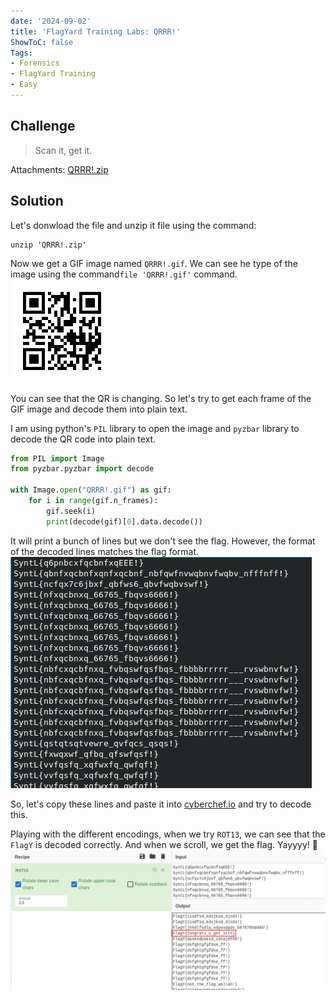 ```yaml
---
date: '2024-09-02'
title: 'FlagYard Training Labs: QRRR!'
ShowToC: false
Tags:
- Forensics
- FlagYard Training
- Easy
---
```


## Challenge
> Scan it, get it.

Attachments: [QRRR!.zip](QRRR!.zip)

## Solution
Let's donwload the file and unzip it file using the command:
```
unzip 'QRRR!.zip'
```

Now we get a GIF image named `QRRR!.gif`. We can see he type of the image  using the command`file 'QRRR!.gif'` command. 
![QRRR!.gif](images/QRRR!.gif)

You can see that the QR is changing. So let's try to get each frame of the GIF image and decode them into plain text.

I am using python's `PIL` library to open the image and `pyzbar` library to decode the QR code into plain text.

```py
from PIL import Image
from pyzbar.pyzbar import decode

with Image.open("QRRR!.gif") as gif:
    for i in range(gif.n_frames):
        gif.seek(i)
        print(decode(gif)[0].data.decode())
```

It will print a bunch of lines but we don't see the flag. However, the format of the decoded lines matches the flag format.
![Encoded flags](images/qrrr-01.png)

So, let's copy these lines and paste it into [cyberchef.io](https://cyberchef.io) and try to decode this. 

Playing with the different encodings, when we try `ROT13`, we can see that the `FlagY` is decoded correctly. And when we scroll, we get the flag. Yayyyy! 🥳
![Flag with rot13](images/qrrr-02.png)
